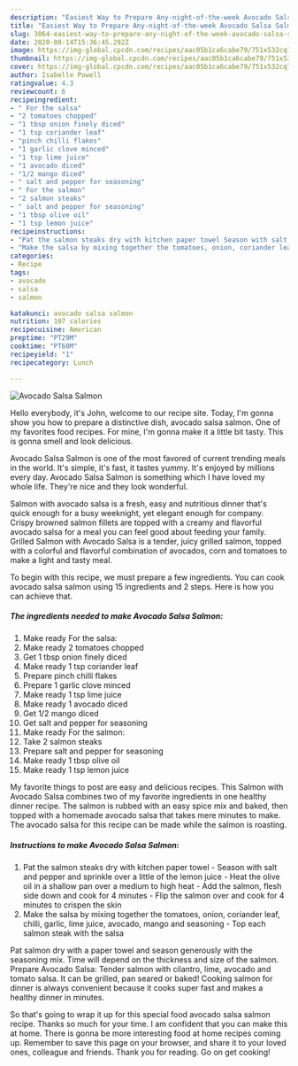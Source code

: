 ```yaml
---
description: "Easiest Way to Prepare Any-night-of-the-week Avocado Salsa Salmon"
title: "Easiest Way to Prepare Any-night-of-the-week Avocado Salsa Salmon"
slug: 3064-easiest-way-to-prepare-any-night-of-the-week-avocado-salsa-salmon
date: 2020-08-14T15:36:45.292Z
image: https://img-global.cpcdn.com/recipes/aac05b1ca6cabe79/751x532cq70/avocado-salsa-salmon-recipe-main-photo.jpg
thumbnail: https://img-global.cpcdn.com/recipes/aac05b1ca6cabe79/751x532cq70/avocado-salsa-salmon-recipe-main-photo.jpg
cover: https://img-global.cpcdn.com/recipes/aac05b1ca6cabe79/751x532cq70/avocado-salsa-salmon-recipe-main-photo.jpg
author: Isabelle Powell
ratingvalue: 4.3
reviewcount: 6
recipeingredient:
- " For the salsa"
- "2 tomatoes chopped"
- "1 tbsp onion finely diced"
- "1 tsp coriander leaf"
- "pinch chilli flakes"
- "1 garlic clove minced"
- "1 tsp lime juice"
- "1 avocado diced"
- "1/2 mango diced"
- " salt and pepper for seasoning"
- " For the salmon"
- "2 salmon steaks"
- " salt and pepper for seasoning"
- "1 tbsp olive oil"
- "1 tsp lemon juice"
recipeinstructions:
- "Pat the salmon steaks dry with kitchen paper towel Season with salt and pepper and sprinkle over a little of the lemon juice Heat the olive oil in a shallow pan over a medium to high heat Add the salmon, flesh side down and cook for 4 minutes Flip the salmon over and cook for 4 minutes to crispen the skin"
- "Make the salsa by mixing together the tomatoes, onion, coriander leaf, chilli, garlic, lime juice, avocado, mango and seasoning Top each salmon steak with the salsa"
categories:
- Recipe
tags:
- avocado
- salsa
- salmon

katakunci: avocado salsa salmon 
nutrition: 107 calories
recipecuisine: American
preptime: "PT29M"
cooktime: "PT60M"
recipeyield: "1"
recipecategory: Lunch

---
```



![Avocado Salsa Salmon](https://img-global.cpcdn.com/recipes/aac05b1ca6cabe79/751x532cq70/avocado-salsa-salmon-recipe-main-photo.jpg)

Hello everybody, it's John, welcome to our recipe site. Today, I'm gonna show you how to prepare a distinctive dish, avocado salsa salmon. One of my favorites food recipes. For mine, I'm gonna make it a little bit tasty. This is gonna smell and look delicious.

Avocado Salsa Salmon is one of the most favored of current trending meals in the world. It's simple, it's fast, it tastes yummy. It's enjoyed by millions every day. Avocado Salsa Salmon is something which I have loved my whole life. They're nice and they look wonderful.

Salmon with avocado salsa is a fresh, easy and nutritious dinner that&#39;s quick enough for a busy weeknight, yet elegant enough for company. Crispy browned salmon fillets are topped with a creamy and flavorful avocado salsa for a meal you can feel good about feeding your family. Grilled Salmon with Avocado Salsa is a tender, juicy grilled salmon, topped with a colorful and flavorful combination of avocados, corn and tomatoes to make a light and tasty meal.


To begin with this recipe, we must prepare a few ingredients. You can cook avocado salsa salmon using 15 ingredients and 2 steps. Here is how you can achieve that.

<!--inarticleads1-->

##### The ingredients needed to make Avocado Salsa Salmon:

1. Make ready  For the salsa:
1. Make ready 2 tomatoes chopped
1. Get 1 tbsp onion finely diced
1. Make ready 1 tsp coriander leaf
1. Prepare pinch chilli flakes
1. Prepare 1 garlic clove minced
1. Make ready 1 tsp lime juice
1. Make ready 1 avocado diced
1. Get 1/2 mango diced
1. Get  salt and pepper for seasoning
1. Make ready  For the salmon:
1. Take 2 salmon steaks
1. Prepare  salt and pepper for seasoning
1. Make ready 1 tbsp olive oil
1. Make ready 1 tsp lemon juice


My favorite things to post are easy and delicious recipes. This Salmon with Avocado Salsa combines two of my favorite ingredients in one healthy dinner recipe. The salmon is rubbed with an easy spice mix and baked, then topped with a homemade avocado salsa that takes mere minutes to make. The avocado salsa for this recipe can be made while the salmon is roasting. 

<!--inarticleads2-->

##### Instructions to make Avocado Salsa Salmon:

1. Pat the salmon steaks dry with kitchen paper towel - Season with salt and pepper and sprinkle over a little of the lemon juice - Heat the olive oil in a shallow pan over a medium to high heat - Add the salmon, flesh side down and cook for 4 minutes - Flip the salmon over and cook for 4 minutes to crispen the skin
1. Make the salsa by mixing together the tomatoes, onion, coriander leaf, chilli, garlic, lime juice, avocado, mango and seasoning - Top each salmon steak with the salsa


Pat salmon dry with a paper towel and season generously with the seasoning mix. Time will depend on the thickness and size of the salmon. Prepare Avocado Salsa: Tender salmon with cilantro, lime, avocado and tomato salsa. It can be grilled, pan seared or baked! Cooking salmon for dinner is always convenient because it cooks super fast and makes a healthy dinner in minutes. 

So that's going to wrap it up for this special food avocado salsa salmon recipe. Thanks so much for your time. I am confident that you can make this at home. There is gonna be more interesting food at home recipes coming up. Remember to save this page on your browser, and share it to your loved ones, colleague and friends. Thank you for reading. Go on get cooking!
